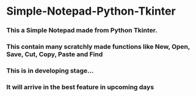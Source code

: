 # Simple-Notepad-Python-Tkinter
### This a Simple Notepad made from Python Tkinter.
### This contain many scratchly made functions like New, Open, Save, Cut, Copy, Paste and Find


### This is in developing stage...
### It will arrive in the best feature in upcoming days
